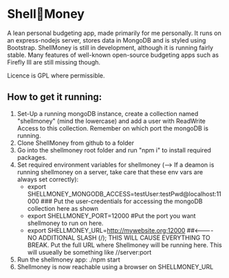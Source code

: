 # Shell🐚Money
A lean personal budgeting app, made primarily for me personally. It runs on an express-nodejs server, stores data in MongoDB and is styled using Bootstrap. ShellMoney is still in development, although it is running fairly stable. Many features of well-known open-source budgeting apps such as Firefly III are still missing though.

Licence is GPL where permissible.

## How to get it running:

1. Set-Up a running mongoDB instance, create a collection named "shellmoney" (mind the lowercase) and add a user with ReadWrite Access to this collection. Remember on which port the mongoDB is running.
2. Clone ShellMoney from github to a folder
3. Go into the shellmoney root folder and run "npm i" to install required packages.
4. Set required environment variables for shellmoney (--> If a deamon is running shellmoney on a server, take care that these env vars are always set correctly):
    * export SHELLMONEY_MONGODB_ACCESS=testUser:testPwd@localhost:11000 ### Put the user-credentials for accessing the mongoDB collection here as shown
    * export SHELLMONEY_PORT=12000 #Put the port you want shellmoney to run on here.
    * export SHELLMONEY_URL=http://mywebsite.org:12000 ##<---- NO ADDITIONAL SLASH (/); THIS WILL CAUSE EVERYTHING TO BREAK. Put the full URL where Shellmoney will be running here. This will usueally be something like //server:port
5. Run the shellmoney app: ./npm start
6. Shellmoney is now reachable using a browser on SHELLMONEY_URL
